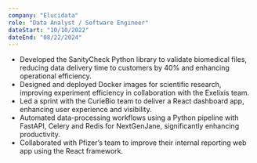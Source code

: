 ```yaml
---
company: "Elucidata"
role: "Data Analyst / Software Engineer"
dateStart: "10/10/2022"
dateEnd: "08/22/2024"
---
```


- Developed the SanityCheck Python library to validate biomedical files, reducing data delivery time to customers by 40% and
enhancing operational efficiency.
- Designed and deployed Docker images for scientific research, improving experiment efficiency in collaboration with the
Exelixis team.
- Led a sprint with the CurieBio team to deliver a React dashboard app, enhancing user experience and visibility.
- Automated data-processing workflows using a Python pipeline with FastAPI, Celery and Redis for NextGenJane,
significantly enhancing productivity.
- Collaborated with Pfizer’s team to improve their internal reporting web app using the React framework.